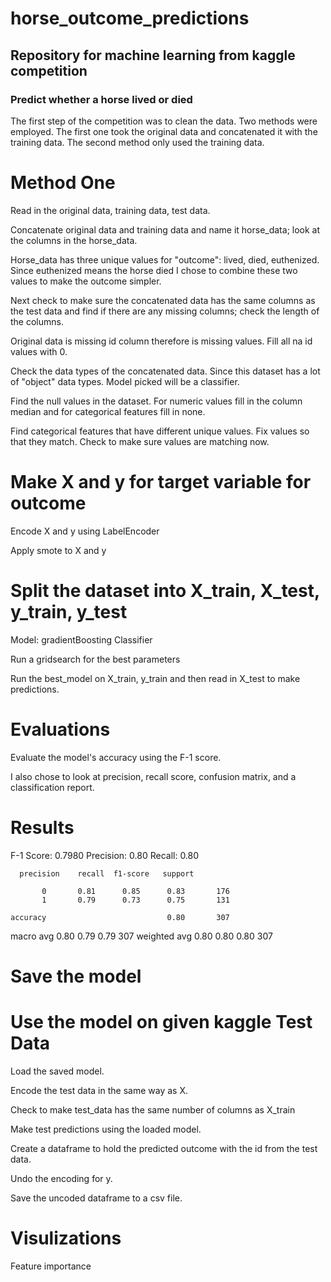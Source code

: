 # horse_outcome_predictions

## Repository for machine learning from kaggle competition

### Predict whether a horse lived or died

The first step of the competition was to clean the data.  Two methods were employed. The first one took the original data and concatenated it with the training data.  The second method only used the training data.  


# Method One

Read in the original data, training data, test data. 

Concatenate original data and training data and name it horse_data; look at the columns in the horse_data.

Horse_data has three unique values for "outcome": lived, died, euthenized.  Since euthenized means the horse died I chose to combine these two values to make the outcome simpler. 

Next check to make sure the concatenated data has the same columns as the test data and find if there are any missing columns; check the length of the columns.  

Original data is missing id column therefore is missing values. Fill all na id values with 0. 

Check the data types of the concatenated data. Since this dataset has a lot of "object" data types.  Model picked will be a classifier. 

Find the null values in the dataset.  For numeric values fill in the column median and for categorical features fill in none. 

Find categorical features that have different unique values.  Fix values so that they match. Check to make sure values are matching now. 

# Make X and y for target variable for outcome

Encode X and y using LabelEncoder

Apply smote to X and y 

# Split the dataset into X_train, X_test, y_train, y_test

Model: gradientBoosting Classifier

Run a gridsearch for the best parameters 

Run the best_model on X_train, y_train and then read in X_test to make predictions. 

# Evaluations 

Evaluate the model's accuracy using the F-1 score.

I also chose to look at precision, recall score, confusion matrix, and a classification report.

# Results

F-1 Score: 0.7980
Precision: 0.80
Recall: 0.80

      precision    recall  f1-score   support

           0       0.81      0.85      0.83       176
           1       0.79      0.73      0.75       131

    accuracy                           0.80       307
   macro avg       0.80      0.79      0.79       307
weighted avg       0.80      0.80      0.80       307


# Save the model

# Use the model on given kaggle Test Data

Load the saved model.

Encode the test data in the same way as X.

Check to make test_data has the same number of columns as X_train

Make test predictions using the loaded model.

Create a dataframe to hold the predicted outcome with the id from the test data.

Undo the encoding for y.

Save the uncoded dataframe to a csv file.

# Visulizations

Feature importance






